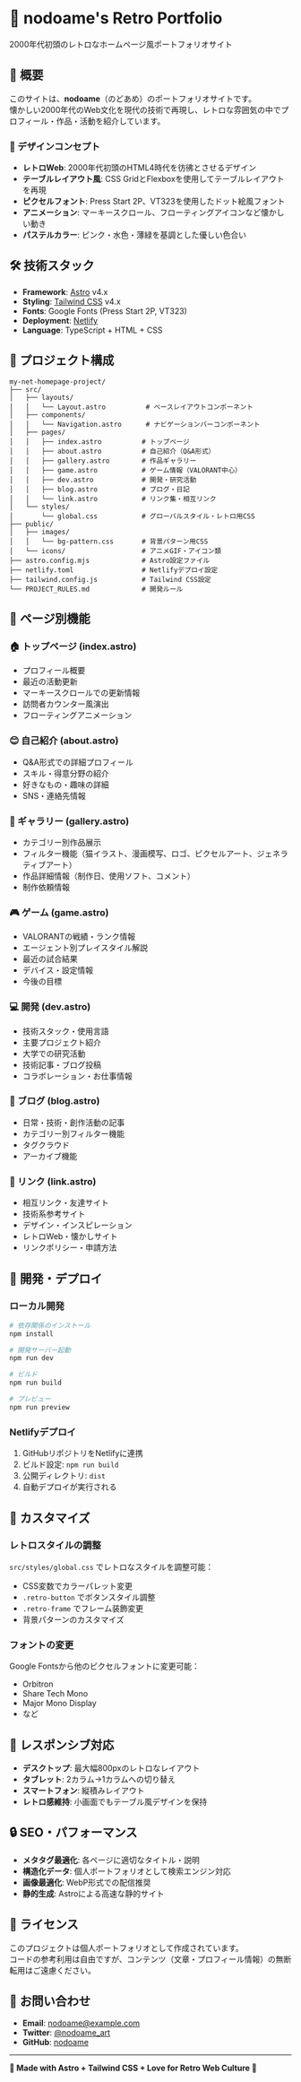 # 🌟 nodoame's Retro Portfolio

2000年代初頭のレトロなホームページ風ポートフォリオサイト

## 📝 概要

このサイトは、**nodoame**（のどあめ）のポートフォリオサイトです。  
懐かしい2000年代のWeb文化を現代の技術で再現し、レトロな雰囲気の中でプロフィール・作品・活動を紹介しています。

### 🎨 デザインコンセプト
- **レトロWeb**: 2000年代初頭のHTML4時代を彷彿とさせるデザイン
- **テーブルレイアウト風**: CSS GridとFlexboxを使用してテーブルレイアウトを再現
- **ピクセルフォント**: Press Start 2P、VT323を使用したドット絵風フォント
- **アニメーション**: マーキースクロール、フローティングアイコンなど懐かしい動き
- **パステルカラー**: ピンク・水色・薄緑を基調とした優しい色合い

## 🛠️ 技術スタック

- **Framework**: [Astro](https://astro.build/) v4.x
- **Styling**: [Tailwind CSS](https://tailwindcss.com/) v4.x
- **Fonts**: Google Fonts (Press Start 2P, VT323)
- **Deployment**: [Netlify](https://netlify.com)
- **Language**: TypeScript + HTML + CSS

## 📂 プロジェクト構成

```
my-net-homepage-project/
├── src/
│   ├── layouts/
│   │   └── Layout.astro          # ベースレイアウトコンポーネント
│   ├── components/
│   │   └── Navigation.astro      # ナビゲーションバーコンポーネント
│   ├── pages/
│   │   ├── index.astro          # トップページ
│   │   ├── about.astro          # 自己紹介（Q&A形式）
│   │   ├── gallery.astro        # 作品ギャラリー
│   │   ├── game.astro           # ゲーム情報（VALORANT中心）
│   │   ├── dev.astro            # 開発・研究活動
│   │   ├── blog.astro           # ブログ・日記
│   │   └── link.astro           # リンク集・相互リンク
│   └── styles/
│       └── global.css           # グローバルスタイル・レトロ用CSS
├── public/
│   ├── images/
│   │   └── bg-pattern.css       # 背景パターン用CSS
│   └── icons/                   # アニメGIF・アイコン類
├── astro.config.mjs             # Astro設定ファイル
├── netlify.toml                 # Netlifyデプロイ設定
├── tailwind.config.js           # Tailwind CSS設定
└── PROJECT_RULES.md             # 開発ルール
```

## 🎯 ページ別機能

### 🏠 トップページ (index.astro)
- プロフィール概要
- 最近の活動更新
- マーキースクロールでの更新情報
- 訪問者カウンター風演出
- フローティングアニメーション

### 😊 自己紹介 (about.astro)  
- Q&A形式での詳細プロフィール
- スキル・得意分野の紹介
- 好きなもの・趣味の詳細
- SNS・連絡先情報

### 🎨 ギャラリー (gallery.astro)
- カテゴリー別作品展示
- フィルター機能（猫イラスト、漫画模写、ロゴ、ピクセルアート、ジェネラティブアート）
- 作品詳細情報（制作日、使用ソフト、コメント）
- 制作依頼情報

### 🎮 ゲーム (game.astro)
- VALORANTの戦績・ランク情報
- エージェント別プレイスタイル解説
- 最近の試合結果
- デバイス・設定情報
- 今後の目標

### 💻 開発 (dev.astro)
- 技術スタック・使用言語
- 主要プロジェクト紹介
- 大学での研究活動
- 技術記事・ブログ投稿
- コラボレーション・お仕事情報

### 📝 ブログ (blog.astro)
- 日常・技術・創作活動の記事
- カテゴリー別フィルター機能
- タグクラウド
- アーカイブ機能

### 🔗 リンク (link.astro)
- 相互リンク・友達サイト
- 技術系参考サイト
- デザイン・インスピレーション
- レトロWeb・懐かしサイト
- リンクポリシー・申請方法

## 🚀 開発・デプロイ

### ローカル開発

```bash
# 依存関係のインストール
npm install

# 開発サーバー起動
npm run dev

# ビルド
npm run build

# プレビュー
npm run preview
```

### Netlifyデプロイ

1. GitHubリポジトリをNetlifyに連携
2. ビルド設定: `npm run build`
3. 公開ディレクトリ: `dist`
4. 自動デプロイが実行される

## 🎨 カスタマイズ

### レトロスタイルの調整

`src/styles/global.css` でレトロなスタイルを調整可能：

- CSS変数でカラーパレット変更
- `.retro-button` でボタンスタイル調整  
- `.retro-frame` でフレーム装飾変更
- 背景パターンのカスタマイズ

### フォントの変更

Google Fontsから他のピクセルフォントに変更可能：
- Orbitron
- Share Tech Mono  
- Major Mono Display
- など

## 📱 レスポンシブ対応

- **デスクトップ**: 最大幅800pxのレトロなレイアウト
- **タブレット**: 2カラム→1カラムへの切り替え
- **スマートフォン**: 縦積みレイアウト
- **レトロ感維持**: 小画面でもテーブル風デザインを保持

## 🔒 SEO・パフォーマンス

- **メタタグ最適化**: 各ページに適切なタイトル・説明
- **構造化データ**: 個人ポートフォリオとして検索エンジン対応
- **画像最適化**: WebP形式での配信推奨
- **静的生成**: Astroによる高速な静的サイト

## 📄 ライセンス

このプロジェクトは個人ポートフォリオとして作成されています。  
コードの参考利用は自由ですが、コンテンツ（文章・プロフィール情報）の無断転用はご遠慮ください。

## 💌 お問い合わせ

- **Email**: nodoame@example.com
- **Twitter**: [@nodoame_art](https://twitter.com/nodoame_art)
- **GitHub**: [nodoame](https://github.com/nodoame)

---

**🌟 Made with Astro + Tailwind CSS + Love for Retro Web Culture 🌟**
